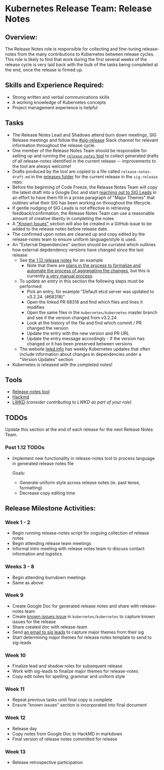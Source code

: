 # Kubernetes Release Team: Release Notes

## Overview:

The Release Notes role is responsible for collecting and fine-tuning release-notes from the many contributions to Kubernetes between release cycles. This role is likely to find that work during the first several weeks of the release cycle is very laid back with the bulk of the tasks being completed at the end, once the release is firmed up.

## Skills and Experience Required:

* Strong written and verbal communications skills
* A working knowledge of Kubernetes concepts
* Project management experience is helpful

## Tasks

- The Release Notes Lead and Shadows attend burn down meetings, SIG Release meetings and follow the [#sig-release](https://kubernetes.slack.com/messages/C2C40FMNF) Slack channel for relevant information throughout the release cycle.
- One member of the Release Notes Team should be responsible for setting up and running the [`release-notes` tool](https://github.com/kubernetes/release/tree/master/toolbox/relnotes) to collect generated drafts of all release-notes identified in the current release -- improvements to the tool are always welcome!
- Drafts produced by the tool are copied to a file called `release-notes-draft.md` in the [releases folder](../../../releases) for the current release in the `sig-release` repo.
- Before the beginning of Code Freeze, the Release Notes Team will copy the latest draft into a Google Doc and start [reaching out to SIG Leads](sig-leads-email.md) in an effort to have them fill in a prose paragraph of "Major Themes" that outlines what their SIG has been working on throughout the lifecycle.
- If gentle nudging of SIG Leads is not effective in retrieving feedback/confirmation, the Release Notes Team can use a reasonable amount of creative liberity in completing the notes
- A ["Known Issues"](known-issues) section will also be created in a GitHub issue to be added to the release notes before release date.
- The confirmed upon notes are cleaned up and copy edited by the release-notes team to ensure uniform language/style is used.
- An "External Dependencies" section should be currated which outlines how external depdendency versions have changed since the last release
  - See [the 1.12 release notes](https://github.com/kubernetes/kubernetes/blob/master/CHANGELOG-1.12.md#external-dependencies) for an example
	- Note that there are [plans in the process to formalize and automate the process of aggregating the changes](https://github.com/kubernetes/community/issues/2234), but this is currently [a very manual process](https://github.com/kubernetes/sig-release/pull/398).
  - To update an entry in this section the following steps must be performed:
    - Pick an entry, for example "Default etcd server was updated to v3.2.24. (#68318)"
    - Open the linked PR 68318 and find which files and lines it modifies
    - Open the same files in the `kubernetes/kubernetes` master branch and see if the version changed from v3.2.24
    - Look at the history of the file and find which commit / PR changed the version
    - Update the entry with the new version and PR URL
    - Update the entry message accordingly - if the version has changed or it has been preserved between versions
  - The website [lwkd.info](http://lwkd.info/) has weekly Kubernetes updates that often include information about changes in dependencies under a "Version Updates" section
- Kubernetes is released with the completed notes!

## Tools

- [Release notes tool](https://github.com/kubernetes/release/tree/master/toolbox/relnotes)
- [Hackmd](https://hackmd.io/)
- [LWKD](http://lwkd.info) *(consider contributing to LWKD as part of your role)*

## TODOs

Update this section at the end of each release for the next Release Notes Team.

### Post 1.12 TODOs

- Implement new functionality in release-notes tool to process language in generated release notes file

  Goals:
    - Generate uniform style across release notes (ie. past tense, formatting)
    - Decrease copy editing time

## Release Milestone Activities:

### Week 1 - 2

- Begin running release-notes script for ongoing collection of release notes
- Begin attending release team meetings
- Informal intro meeting with release notes team to discuss contact information and logistics


### Weeks 3 - 8

- Begin attending burndown meetings
- Same as above


### Week 9

- Create Google Doc for generated release notes and share with release-notes team
- Create [known issues issue](known-issues-bucket.md) in `kubernetes/kubernetes` to capture known issues for the release
- Share created doc with release-team
- Send [an email to sig leads](sig-leads-email) to capture major themes from their sig
- Start determining major themes for release notes template to send to sig-leads


### Week 10

- Finalize lead and shadow roles for subsequent release
- Work with sig-leads to finalize major themes for release-notes
- Copy edit notes for spelling, grammar and uniform style


### Week 11

- Repeat previous tasks until final copy is complete
- Ensure "known issues" section is incorporated into final document

### Week 12

- Release day
- Copy notes from Google Doc to HackMD in markdown
- Final version of release notes committed for release

### Week 13

- Release retrospective participation

